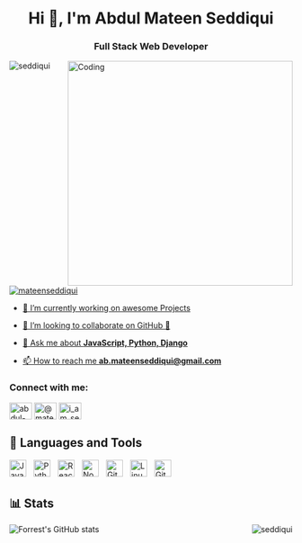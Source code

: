 <h1 align="center">Hi 👋, I'm Abdul Mateen Seddiqui</h1>
<h3 align="center">Full Stack Web Developer</h3>

<!-- <img align="right" alt="Coding" width="400" src="https://raw.githubusercontent.com/kvssankar/kvssankar/main/programmer.gif"> -->
<img align="right" alt="Coding" width="400" src="https://cdn.dribbble.com/users/1162077/screenshots/3848914/programmer.gif">


<p align="left"> <img src="https://komarev.com/ghpvc/?username=seddiqui&label=Profile%20views&color=0e75b6&style=flat" alt="seddiqui" /> </p>

<p align="left"> <a href="https://twitter.com/mateenseddiqui" target="blank"><img src="https://img.shields.io/twitter/follow/mateenseddiqui?logo=twitter&style=for-the-badge" alt="mateenseddiqui"  </p>

- 🔭 I’m currently working on awesome Projects

- 👯 I’m looking to collaborate on GitHub 🤝

- 💬 Ask me about **JavaScript, Python, Django**

- 📫 How to reach me **ab.mateenseddiqui@gmail.com**

<h3 align="left">Connect with me:</h3>
<p align="left">
<a href="https://linkedin.com/in/abdul-mateen-seddiqui" target="blank"><img align="center" src="https://raw.githubusercontent.com/rahuldkjain/github-profile-readme-generator/master/src/images/icons/Social/linked-in-alt.svg" alt="abdul-mateen-seddiqui" height="30" width="40" /></a>  
<a href="https://twitter.com/@mateenseddiqui" target="blank"><img align="center" src="https://raw.githubusercontent.com/rahuldkjain/github-profile-readme-generator/master/src/images/icons/Social/twitter.svg" alt="@mateenseddiqui" height="30" width="40" /></a>
<a href="https://instagram.com/i_am_seddiqui" target="blank"><img align="center" src="https://raw.githubusercontent.com/rahuldkjain/github-profile-readme-generator/master/src/images/icons/Social/instagram.svg" alt="i_am_seddiqui" height="30" width="40" /></a>
</p>

## 🧰 Languages and Tools
<img align="left" alt="JavaScript" width="30px" style="padding-right:10px;" src="https://cdn.jsdelivr.net/gh/devicons/devicon/icons/javascript/javascript-plain.svg" />
<img align="left" alt="Python" width="30px" style="padding-right:10px;" src="https://cdn.jsdelivr.net/gh/devicons/devicon/icons/python/python-plain.svg" />
<img align="left" alt="React" width="30px" style="padding-right:10px;" src="https://cdn.jsdelivr.net/gh/devicons/devicon/icons/django/django-plain.svg" />
<img align="left" alt="NodeJS" width="30px" style="padding-right:10px;" src="https://cdn.jsdelivr.net/gh/devicons/devicon/icons/nodejs/nodejs-original.svg" />
<img align="left" alt="Git" width="30px" style="padding-right:10px;" src="https://cdn.jsdelivr.net/gh/devicons/devicon/icons/git/git-original.svg" />
<img align="left" alt="Linux" width="30px" style="padding-right:10px;" src="https://cdn.jsdelivr.net/gh/devicons/devicon/icons/linux/linux-original.svg" />
<img align="left" alt="GitHub" width="30px" style="padding-right:10px;" src="https://cdn.jsdelivr.net/gh/devicons/devicon/icons/github/github-original-wordmark.svg" />
<br />
<br />

## 📊 Stats

![Forrest's GitHub stats](https://github-readme-stats.vercel.app/api?username=seddiqui&show_icons=true&theme=gruvbox)
<img align="right" src="https://github-readme-streak-stats.herokuapp.com/?user=seddiqui&theme=gruvbox" alt="seddiqui" />
  





